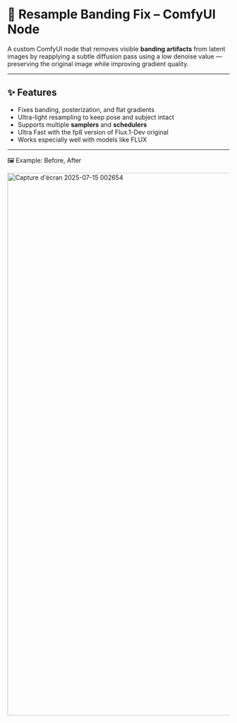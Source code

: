 # 🧽 Resample Banding Fix – ComfyUI Node

A custom ComfyUI node that removes visible **banding artifacts** from latent images by reapplying a subtle diffusion pass using a low denoise value — preserving the original image while improving gradient quality.

---

## ✨ Features

- Fixes banding, posterization, and flat gradients
- Ultra-light resampling to keep pose and subject intact
- Supports multiple **samplers** and **schedulers**
- Ultra Fast with the fp8 version of Flux.1-Dev original
- Works especially well with models like FLUX

---
🖼 Example:
Before, After

<img width="2426" height="1232" alt="Capture d'écran 2025-07-15 002654" src="https://github.com/user-attachments/assets/7f574468-9d38-4ef2-b611-85229f3447ab" />


